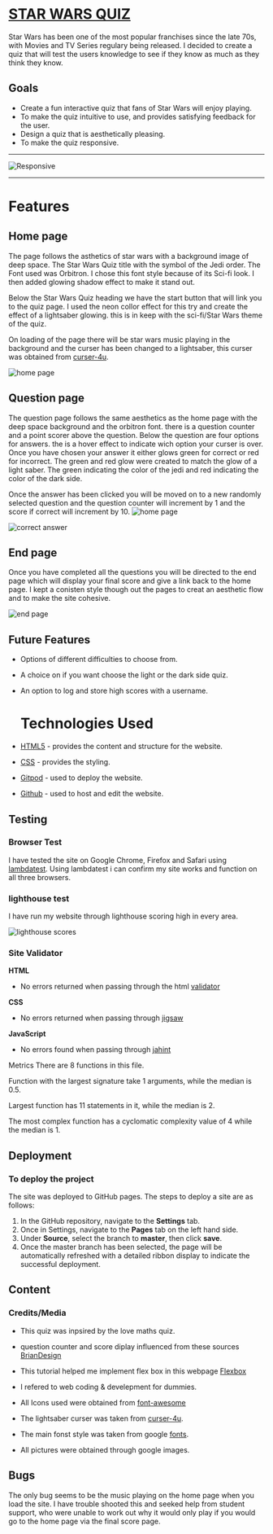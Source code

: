 # [STAR WARS QUIZ](https://pegrume88.github.io/star-wars-quiz/)

Star Wars has been one of the most popular franchises since the late 70s, with Movies and TV Series regulary being released. I decided to create a quiz that will test the users knowledge to see if they know as much as they think they know.




## Goals

* Create a fun interactive quiz that fans of Star Wars will enjoy playing.
* To make the quiz intuitive to use, and provides satisfying feedback for the user.
* Design a quiz that is aesthetically pleasing.
* To make the quiz responsive.





------
![Responsive](/readMe-images/responsive.png)



------

# Features

## Home page

The page follows the asthetics of star wars with a background image of deep space. The Star Wars Quiz title with the symbol of the Jedi order. The Font used was Orbitron. I chose this font style because of its Sci-fi look. I then added glowing shadow effect to make it stand out.

Below the Star Wars Quiz heading we have the start button that will link you to the quiz page. I used the neon collor effect for this try and create the effect of a lightsaber glowing. this is in keep with the sci-fi/Star Wars theme of the quiz.

On loading of the page there will be star wars music playing in the background and the curser has been changed to a lightsaber, this curser was obtained from [curser-4u](https://www.cursors-4u.com/star_wars/).

![home page](/readMe-images/home.page.png)

## Question page

The question page follows the same aesthetics as the home page with the deep space background and the orbitron font.
there is a question counter and a point scorer above the question. Below the question are four options for answers.
the is a hover effect to indicate wich option your curser is over. Once you have chosen your answer it either glows green for correct or red for incorrect. The green and red glow were created to match the glow of a light saber. The green indicating the color of the jedi and red indicating the color of the dark side.

Once the answer has been clicked you will be moved on to a new randomly selected question and the question counter will increment by 1 and the score if correct will increment by 10.
![home page](/readMe-images/quiz-correct.png)

![correct answer](/readMe-images/Quiz-wrong.jpeg.png)
## End page

  Once you have completed all the questions you will be directed to the end page which will display your final score and give a link back to the home page.
  I kept a conisten style though out the pages to creat an aesthetic flow and to make the site cohesive.

 
![end page](/readMe-images/endpage.png)




## Future Features
* Options of different difficulties to choose from.
* A choice on if you want choose the light or the dark side quiz.
* An option to log and store high scores with a username.




  # Technologies Used
* [HTML5](https://html.spec.whatwg.org/) - provides the content and structure for the website.
* [CSS](https://www.w3.org/Style/CSS/Overview.en.html) - provides the styling.
* [Gitpod](https://www.gitpod.io/#get-started) - used to deploy the website.
* [Github](https://github.com/) - used to host and edit the website.


## Testing


### Browser Test
I have tested the site on Google Chrome, Firefox and Safari using [lambdatest](https://app.lambdatest.com/). Using lambdatest i can confirm my site works and function on all three browsers.

### lighthouse test
I have run my website through lighthouse scoring high in every area.

![lighthouse scores](/readMe-images/lighthouse-mobile.png)

### Site Validator

**HTML** 
* No errors returned when passing through the html [validator](https://validator.w3.org/)

**CSS**
* No errors returned when passing through [jigsaw](https://jigsaw.w3.org/css-validator/)

**JavaScript**
*  No errors found when passing through [jahint](https://jshint.com/https://jshint.com/)

Metrics
There are 8 functions in this file.

Function with the largest signature take 1 arguments, while the median is 0.5.

Largest function has 11 statements in it, while the median is 2.

The most complex function has a cyclomatic complexity value of 4 while the median is 1.


## Deployment

### **To deploy the project**
The site was deployed to GitHub pages. The steps to deploy a site are as follows:
  1. In the GitHub repository, navigate to the **Settings** tab.
  2. Once in Settings, navigate to the **Pages** tab on the left hand side.
  3. Under **Source**, select the branch to **master**, then click **save**.
  4. Once the master branch has been selected, the page will be automatically refreshed with a detailed ribbon display to indicate the successful deployment.



## Content

### Credits/Media
  
  * This quiz was inpsired by the love maths quiz.
  * question counter and score diplay influenced from these sources [BrianDesign](https://www.youtube.com/watch?v=f4fB9Xg2JEY&ab_channel=BrianDesign)
  * This tutorial helped me implement flex box in this webpage [Flexbox](https://www.youtube.com/watch?v=JJSoEo8JSnc&ab_channel=TraversyMedia)

  * I refered to web coding & develepment for dummies.
  * All Icons used were obtained from [font-awesome](https://fontawesome.com/)
  * The lightsaber curser was taken from [curser-4u](https://www.cursors-4u.com/star_wars/).
  * The main fonst style was taken from google [fonts](https://fonts.google.com/).
  * All pictures were obtained through google images.


## Bugs
The only bug seems to be the music playing on the home page when you load the site. I have trouble shooted this and seeked help from student support, who were unable to work out why it would only play if you would go to the home page via the final score page.
